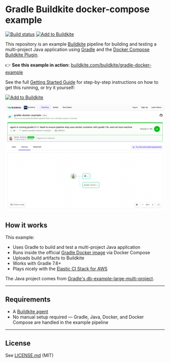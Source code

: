 # Gradle Buildkite docker-compose example
[![Build status](https://badge.buildkite.com/a0977fb3a7441cbabcab56a5e92d045a5110198f1ec6007668.svg?branch=main)](https://buildkite.com/buildkite/gradle-docker-example)
[![Add to Buildkite](https://img.shields.io/badge/Add%20to%20Buildkite-14CC80)](https://buildkite.com/new)

This repository is an example [Buildkite](https://buildkite.com/) pipeline for building and testing a multi-project Java application using [Gradle](https://gradle.org/) and the [Docker Compose Buildkite Plugin](https://github.com/buildkite-plugins/docker-compose-buildkite-plugin).

👉 **See this example in action:** [buildkite.com/buildkite/gradle-docker-example](https://buildkite.com/buildkite/gradle-docker-example)

See the full [Getting Started Guide](https://buildkite.com/docs/guides/getting-started) for step-by-step instructions on how to get this running, or try it yourself:

[![Add to Buildkite](https://buildkite.com/button.svg)](https://buildkite.com/new)

<a href="https://buildkite.com/buildkite/gradle-docker-example/builds/latest?branch=main">
  <img width="2400" alt="Screenshot of example pipeline build page" src=".buildkite/screenshot.png" />
</a>

## How it works

This example:
- Uses Gradle to build and test a multi-project Java application
- Runs inside the official [Gradle Docker image](https://hub.docker.com/_/gradle) via Docker Compose
- Uploads build artifacts to Buildkite
- Works with Gradle 7.6+
- Plays nicely with the [Elastic CI Stack for AWS](https://github.com/buildkite/elastic-ci-stack-for-aws)

The Java project comes from [Gradle's db-example-large-multi-project](https://github.com/gradle/db-example-large-multi-project).

---

## Requirements

- A [Buildkite agent](https://buildkite.com/docs/agent)
- No manual setup required — Gradle, Java, Docker, and Docker Compose are handled in the example pipeline

---

## License

See [LICENSE.md](LICENSE.md) (MIT)
